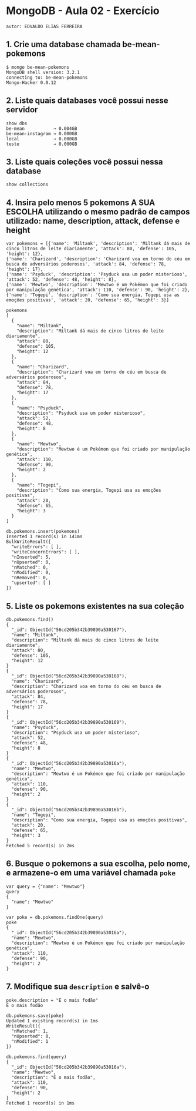 # MongoDB - Aula 02 - Exercício
	autor: EDVALDO ELIAS FERREIRA

## 1. Crie uma database chamada be-mean-pokemons

    $ mongo be-mean-pokemons
	MongoDB shell version: 3.2.1
	connecting to: be-mean-pokemons
	Mongo-Hacker 0.0.12

## 2. Liste quais databases você possui nesse servidor

	show dbs
	be-mean           → 0.004GB
	be-mean-instagram → 0.000GB
	local             → 0.000GB
	teste             → 0.000GB
	
## 3. Liste quais coleções você possui nessa database

	show collections
	
## 4. Insira pelo menos 5 pokemons A SUA ESCOLHA utilizando o mesmo padrão de campos utilizado: name, description, attack, defense e height

	var pokemons = [{'name': 'Miltank', 'description': 'Miltank dá mais de cinco litros de leite diariamente', 'attack': 80, 'defense': 105, 'height': 12},
	{'name': 'Charizard', 'description': 'Charizard voa em torno do céu em busca de adversários poderosos', 'attack': 84, 'defense': 78, 'height': 17},
	{'name': 'Psyduck', 'description': 'Psyduck usa um poder misterioso', 'attack': 52, 'defense': 48, 'height': 8},
	{'name': 'Mewtwo', 'description': 'Mewtwo é um Pokémon que foi criado por manipulação genética', 'attack': 110, 'defense': 90, 'height': 2},
	{'name': 'Togepi', 'description': 'Como sua energia, Togepi usa as emoções positivas', 'attack': 20, 'defense': 65, 'height': 3}]
	
	pokemons
	[
	  {
		"name": "Miltank",
		"description": "Miltank dá mais de cinco litros de leite diariamente",
		"attack": 80,
		"defense": 105,
		"height": 12
	  },
	  {
		"name": "Charizard",
		"description": "Charizard voa em torno do céu em busca de adversários poderosos",
		"attack": 84,
		"defense": 78,
		"height": 17
	  },
	  {
		"name": "Psyduck",
		"description": "Psyduck usa um poder misterioso",
		"attack": 52,
		"defense": 48,
		"height": 8
	  },
	  {
		"name": "Mewtwo",
		"description": "Mewtwo é um Pokémon que foi criado por manipulação genética",
		"attack": 110,
		"defense": 90,
		"height": 2
	  },
	  {
		"name": "Togepi",
		"description": "Como sua energia, Togepi usa as emoções positivas",
		"attack": 20,
		"defense": 65,
		"height": 3
	  }
	]
	
	db.pokemons.insert(pokemons)
	Inserted 1 record(s) in 141ms
	BulkWriteResult({
	  "writeErrors": [ ],
	  "writeConcernErrors": [ ],
	  "nInserted": 5,
	  "nUpserted": 0,
	  "nMatched": 0,
	  "nModified": 0,
	  "nRemoved": 0,
	  "upserted": [ ]
	})

## 5. Liste os pokemons existentes na sua coleção

	db.pokemons.find()
	{
	  "_id": ObjectId("56cd205b342b39890a530167"),
	  "name": "Miltank",
	  "description": "Miltank dá mais de cinco litros de leite diariamente",
	  "attack": 80,
	  "defense": 105,
	  "height": 12
	}
	{
	  "_id": ObjectId("56cd205b342b39890a530168"),
	  "name": "Charizard",
	  "description": "Charizard voa em torno do céu em busca de adversários poderosos",
	  "attack": 84,
	  "defense": 78,
	  "height": 17
	}
	{
	  "_id": ObjectId("56cd205b342b39890a530169"),
	  "name": "Psyduck",
	  "description": "Psyduck usa um poder misterioso",
	  "attack": 52,
	  "defense": 48,
	  "height": 8
	}
	{
	  "_id": ObjectId("56cd205b342b39890a53016a"),
	  "name": "Mewtwo",
	  "description": "Mewtwo é um Pokémon que foi criado por manipulação genética",
	  "attack": 110,
	  "defense": 90,
	  "height": 2
	}
	{
	  "_id": ObjectId("56cd205b342b39890a53016b"),
	  "name": "Togepi",
	  "description": "Como sua energia, Togepi usa as emoções positivas",
	  "attack": 20,
	  "defense": 65,
	  "height": 3
	}
	Fetched 5 record(s) in 2ms

## 6. Busque o pokemons a sua escolha, pelo nome, e armazene-o em uma variável chamada `poke`

	var query = {"name": "Mewtwo"}
	query
	{
	  "name": "Mewtwo"
	}
	
	var poke = db.pokemons.findOne(query)
	poke
	{
	  "_id": ObjectId("56cd205b342b39890a53016a"),
	  "name": "Mewtwo",
	  "description": "Mewtwo é um Pokémon que foi criado por manipulação genética",
	  "attack": 110,
	  "defense": 90,
	  "height": 2
	}

## 7. Modifique sua `description` e salvê-o

	poke.description = "É o mais fodão"
	É o mais fodão
	
	db.pokemons.save(poke)
	Updated 1 existing record(s) in 1ms
	WriteResult({
	  "nMatched": 1,
	  "nUpserted": 0,
	  "nModified": 1
	})
	
	db.pokemons.find(query)
	{
	  "_id": ObjectId("56cd205b342b39890a53016a"),
	  "name": "Mewtwo",
	  "description": "É o mais fodão",
	  "attack": 110,
	  "defense": 90,
	  "height": 2
	}
	Fetched 1 record(s) in 1ms

